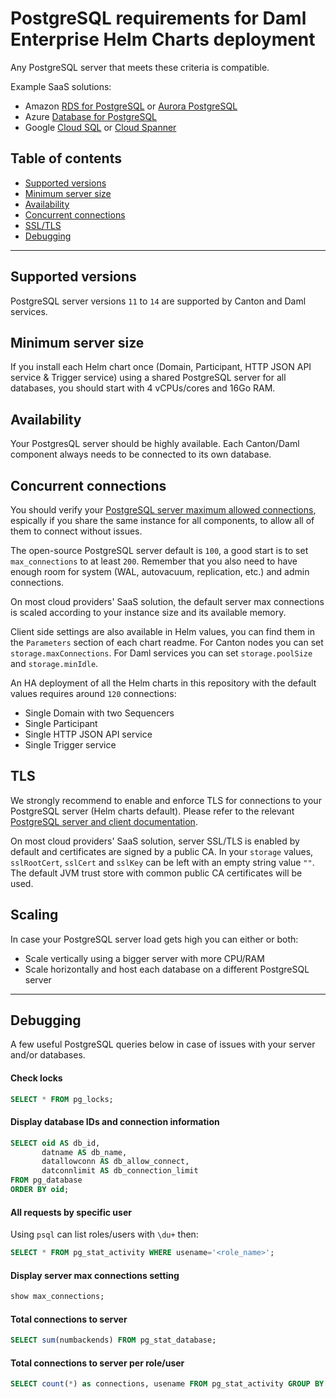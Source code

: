 # PostgreSQL requirements for Daml Enterprise Helm Charts deployment

Any PostgreSQL server that meets these criteria is compatible.

Example SaaS solutions:

* Amazon [RDS for PostgreSQL](https://aws.amazon.com/rds/postgresql/) or [Aurora PostgreSQL](https://aws.amazon.com/fr/rds/aurora/)
* Azure [Database for PostgreSQL](https://azure.microsoft.com/en-us/products/postgresql/)
* Google [Cloud SQL](https://cloud.google.com/sql/docs/postgres) or [Cloud Spanner](https://cloud.google.com/spanner/docs/)

## Table of contents

- [Supported versions](#supported-versions)
- [Minimum server size](#minimum-server-size)
- [Availability](#availability)
- [Concurrent connections](#concurrent-connections)
- [SSL/TLS](#tls)
- [Debugging](#debugging)

---
## Supported versions

PostgreSQL server versions `11` to `14` are supported by Canton and Daml services.

## Minimum server size

If you install each Helm chart once (Domain, Participant, HTTP JSON API service & Trigger service)
using a shared PostgreSQL server for all databases, you should start with 4 vCPUs/cores and 16Go RAM.

## Availability

Your PostgresQL server should be highly available. Each Canton/Daml component always needs to be connected to its own database.

## Concurrent connections

You should verify your [PostgreSQL server maximum allowed connections](https://www.postgresql.org/docs/14/runtime-config-connection.html#GUC-MAX-CONNECTIONS),
espically if you share the same instance for all components, to allow all of them to connect without issues.

The open-source PostgreSQL server default is `100`, a good start is to set `max_connections` to at least `200`. Remember that
you also need to have enough room for system (WAL, autovacuum, replication, etc.) and admin connections.

On most cloud providers' SaaS solution, the default server max connections is scaled according to your instance size
and its available memory.

Client side settings are also available in Helm values, you can find them in the `Parameters` section of each chart readme.
For Canton nodes you can set `storage.maxConnections`. For Daml services you can set `storage.poolSize`
and `storage.minIdle`.

An HA deployment of all the Helm charts in this repository with the default values requires around `120` connections:
- Single Domain with two Sequencers
- Single Participant
- Single HTTP JSON API service
- Single Trigger service

## TLS

We strongly recommend to enable and enforce TLS for connections to your PostgreSQL server (Helm charts default).
Please refer to the relevant [PostgreSQL server and client documentation](https://www.postgresql.org/docs/).

On most cloud providers' SaaS solution, server SSL/TLS is enabled by default and certificates are signed by a public CA.
In your `storage` values, `sslRootCert`, `sslCert` and `sslKey` can be left with an empty string value `""`.
The default JVM trust store with common public CA certificates will be used.

## Scaling

In case your PostgreSQL server load gets high you can either or both:
- Scale vertically using a bigger server with more CPU/RAM
- Scale horizontally and host each database on a different PostgreSQL server

---
## Debugging

A few useful PostgreSQL queries below in case of issues with your server and/or databases.

#### Check locks

```sql
SELECT * FROM pg_locks;
```

#### Display database IDs and connection information

```sql
SELECT oid AS db_id,
       datname AS db_name,
       datallowconn AS db_allow_connect,
       datconnlimit AS db_connection_limit
FROM pg_database
ORDER BY oid;
```

#### All requests by specific user

Using `psql` can list roles/users with `\du+` then:

```sql
SELECT * FROM pg_stat_activity WHERE usename='<role_name>';
```

#### Display server max connections setting

```sql
show max_connections;
```

#### Total connections to server

```sql
SELECT sum(numbackends) FROM pg_stat_database;
```

#### Total connections to server per role/user

```sql
SELECT count(*) as connections, usename FROM pg_stat_activity GROUP BY usename ORDER BY connections DESC;
```
